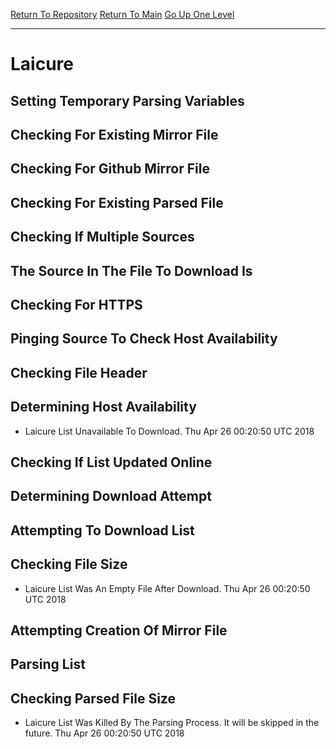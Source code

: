 [Return To Repository](https://github.com/deathbybandaid/piholeparser/)
[Return To Main](https://github.com/deathbybandaid/piholeparser/blob/master/RecentRunLogs/Mainlog.md)
[Go Up One Level](https://github.com/deathbybandaid/piholeparser/blob/master/RecentRunLogs/TopLevelScripts/30-Processing-Blacklists.md)
____________________________________
# Laicure
## Setting Temporary Parsing Variables
## Checking For Existing Mirror File
## Checking For Github Mirror File
## Checking For Existing Parsed File
## Checking If Multiple Sources
## The Source In The File To Download Is
## Checking For HTTPS
## Pinging Source To Check Host Availability
## Checking File Header
## Determining Host Availability
* Laicure List Unavailable To Download. Thu Apr 26 00:20:50 UTC 2018
## Checking If List Updated Online
## Determining Download Attempt
## Attempting To Download List
## Checking File Size
* Laicure List Was An Empty File After Download. Thu Apr 26 00:20:50 UTC 2018
## Attempting Creation Of Mirror File
## Parsing List
## Checking Parsed File Size
* Laicure List Was Killed By The Parsing Process. It will be skipped in the future. Thu Apr 26 00:20:50 UTC 2018
